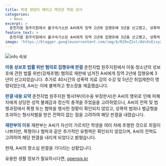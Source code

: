 ```yaml
---
title: 학생 엉덩이 때리고 껴안은 학원 강사
categories:
  - News
excerpt: >
  춘천지법 원주지원에서 불구속기소된 A씨에게 징역 2년에 집행유예 3년을 선고했고, 성폭력 치료 강의 수강과 취업제한을 명령했습니다. A씨는 학원에서 수강생을 여러 차례 추행했으며, 재판부는 그의 행위로 피해자에게 상당한 성적 불쾌감과 정신적 충격을 주었다고 판시했습니다. 그러나 A씨는 이전 성폭력 범죄나 벌금형을 초과하는 형사 처벌을 받은 전력이 없는 점 등을 고려해 형을 정했다고 덧붙였습니다. A씨는 1심 판결에 불복하여 항소장을 제출했습니다. (단어 수: 139)
feature_text: >
  춘천지법 원주지원에서 불구속기소된 A씨에게 징역 2년에 집행유예 3년을 선고했고, 성폭력 치료 강의 수강과 취업제한을 명령했습니다. A씨는 학원에서 수강생을 여러 차례 추행했으며, 재판부는 그의 행위로 피해자에게 상당한 성적 불쾌감과 정신적 충격을 주었다고 판시했습니다. 그러나 A씨는 이전 성폭력 범죄나 벌금형을 초과하는 형사 처벌을 받은 전력이 없는 점 등을 고려해 형을 정했다고 덧붙였습니다. A씨는 1심 판결에 불복하여 항소장을 제출했습니다. (단어 수: 139)
image: 'https://blogger.googleusercontent.com/img/b/R29vZ2xl/AVvXsEixyZcFfHzMRdzZMjFBmAUKJYCLCGyLL1o632UiGVXcaFdKo_bkvkuCioo0uUKlGfBVcT3P84aROyZIXSBEx3Aw5nCQ3pTgDom1WDC4m8eifvWiAmWEEVb4x6G_l8C0QH225ldMjyaFvpxGEBGNO37VmDTDMHGhJPq73UglMfDca1-0aw/s1600/blogspot.png'
---
```


<p><img src="https://blogger.googleusercontent.com/img/b/R29vZ2xl/AVvXsEixyZcFfHzMRdzZMjFBmAUKJYCLCGyLL1o632UiGVXcaFdKo_bkvkuCioo0uUKlGfBVcT3P84aROyZIXSBEx3Aw5nCQ3pTgDom1WDC4m8eifvWiAmWEEVb4x6G_l8C0QH225ldMjyaFvpxGEBGNO37VmDTDMHGhJPq73UglMfDca1-0aw/s1600/blogspot.png" alt="info 속보" /></p>

<p><b><span style="color: #1a5490;">아동 성보호 법률 위반 혐의로 집행유예 판결</span></b>
춘천지법 원주지원에서 아동·청소년의 성보호에 관한 법률 위반(강제추행) 혐의로 재판에 넘겨진 A씨에게 징역 2년에 집행유예 3년이 선고되었습니다. 추가로 40시간의 성폭력 치료 강의 수강 및 5년간 취업제한이 명령되었는데, A씨는 이에 불복하고 항소장을 제출했습니다.</p>

<p><b><span style="color: #1a5490;">판결 내용 요약</span></b>
춘천지법 원주지원 형사1부(이수웅 부장판사)은 A씨의 행위로 인해 피해자에게 상당한 성적 불쾌감과 정신적 충격을 주었음을 고려하였으나, A씨의 전력 및 범행과정에서 폭행 또는 협박을 행사한 정황이 확인되지 않았고, 성폭력 범죄나 벌금형을 초과하는 형사처벌을 받은 전력이 없는 점을 고려하여 해당 판결을 내렸습니다.</p>

<p><b><span style="color: #1a5490;">재판부의 이유</span></b>
재판부는 A씨가 자신이 가르치던 학생을 여러 차례 추행한 것으로 죄질이 나쁘지만, 폭행이나 협박과 같은 추가적인 유형력은 확인되지 않았으며, A씨의 전력도 고려하여 해당 판결을 내리게 되었다고 밝혔습니다.</p>

<p>현재, A씨의 항소심 판결을 기다리는 상황입니다.</p>
유용한 생활 정보가 필요하시다면, <a href="https://opensis.kr" rel="dofollow">opensis.kr</a>



